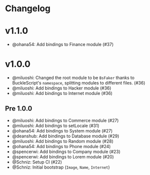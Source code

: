 # Changelog

# v1.1.0
* @ohana54: Add bindings to Finance module (#37)

# v1.0.0

* @miluoshi: Changed the root module to be `BsFaker` thanks to BuckleScript's `namespace`,
  splitting modules to different files. (#36)
* @miluoshi: Add bindings to Hacker module (#36)
* @miluoshi: Add bindings to Internet module (#36)

## Pre 1.0.0

* @miluoshi: Add bindings to Commerce module (#27)
* @miluoshi: Add bindings to setLocale (#31)
* @ohana54: Add bindings to System module (#27)
* @deanshub: Add bindings to Database module (#29)
* @miluoshi: Add bindings to Random module (#28)
* @ohana54: Add bindings to Phone module (#24)
* @spencerwi: Add bindings to Company module (#23)
* @spencerwi: Add bindings to Lorem module (#20)
* @Schniz: Setup CI (#22)
* @Schniz: Initial bootstrap (`Image`, `Name`, `Internet`)
